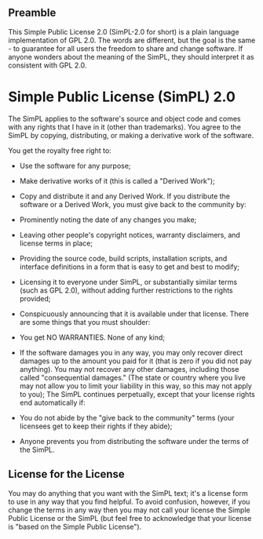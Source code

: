 ## Preamble
This Simple Public License 2.0 (SimPL-2.0 for short) is a plain language implementation of GPL 2.0\.  The words are different, but the goal is the same - to guarantee for all users the freedom to share and change software.  If anyone wonders about the meaning of the SimPL, they should interpret it as consistent with GPL 2.0\.  

# Simple Public License (SimPL) 2.0
The SimPL applies to the software's source and object code and comes with any rights that I have in it (other than trademarks). You agree to the SimPL by copying, distributing, or making a derivative work of the software.  
  
You get the royalty free right to:  

* Use the software for any purpose; 
* Make derivative works of it (this is called a "Derived Work"); 
* Copy and distribute it and any Derived Work. If you distribute the software or a Derived Work, you must give back to the community by:  

* Prominently noting the date of any changes you make; 
* Leaving other people's copyright notices, warranty disclaimers, and license terms  in place; 
* Providing the source code, build scripts, installation scripts, and interface definitions in a form that is easy to get and best to modify; 
* Licensing it to everyone under SimPL, or substantially similar terms (such as GPL 2.0), without adding further restrictions to the rights provided; 
* Conspicuously announcing that it is available under that license. There are some things that you must shoulder:  

* You get NO WARRANTIES. None of any kind; 
* If the software damages you in any way, you may only recover direct damages up to the amount you paid for it (that is zero if you did not pay anything). You may not recover any other damages, including those called "consequential damages." (The state or country where you live may not allow you to limit your liability in this way, so this may not apply to you); The SimPL continues perpetually, except that your license rights end automatically if:  

* You do not abide by the "give back to the community" terms (your licensees get to keep their rights if they abide); 
* Anyone prevents you from distributing the software under the terms of the SimPL. 

## License for the License
You may do anything that you want with the SimPL text; it's a license form to use in any way that you find helpful.  To avoid confusion, however, if you change the terms in any way then you may not call your license the Simple Public License or the SimPL (but feel free to acknowledge that your license is "based on the Simple Public License").
